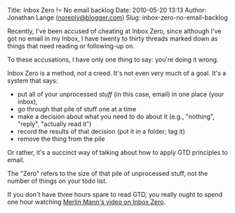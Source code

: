 Title: Inbox Zero != No email backlog
Date: 2010-05-20 13:13
Author: Jonathan Lange (noreply@blogger.com)
Slug: inbox-zero-no-email-backlog

Recently, I've been accused of cheating at Inbox Zero, since although
I've got no email in my Inbox, I have twenty to thirty threads marked
down as things that need reading or following-up on.  
  
To these accusations, I have only one thing to say: you're doing it
wrong.  
  
Inbox Zero is a method, not a creed. It's not even very much of a goal.
It's a system that says:  
  

-   put all of your unprocessed *stuff* (in this case, email) in one
    place (your inbox), 
-   go through that pile of stuff one at a time
-   make a decision about what you need to do about it (e.g., "nothing",
    "reply", "actually read it")
-   record the results of that decision (put it in a folder; tag it)
-   remove the thing from the pile

  
Or rather, it's a succinct way of talking about how to apply GTD
principles to email.  
  
  

<div
style="margin-bottom: 0px; margin-left: 0px; margin-right: 0px; margin-top: 0px;">

The "Zero" refers to the size of that pile of unprocessed stuff, not the
number of things on your todo list.

</div>

  
  
If you don't have three hours spare to read GTD, you really ought to
spend one hour watching [Merlin Mann's video on Inbox
Zero](http://inboxzero.com/video/).


